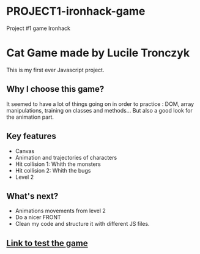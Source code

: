 # PROJECT1-ironhack-game

Project #1 game Ironhack

# Cat Game made by Lucile Tronczyk

This is my first ever Javascript project.

## Why I choose this game?

It seemed to have a lot of things going on in order to practice : DOM, array manipulations, training on classes and methods... But also a good look for the animation part.

## Key features

- Canvas
- Animation and trajectories of characters
- Hit collision 1: Whith the monsters
- Hit collision 2: Whith the bugs
- Level 2

## What's next?

- Animations movements from level 2
- Do a nicer FRONT
- Clean my code and structure it with different JS files.

## [Link to test the game](https://luciletech.github.io/PROJECT1-ironhack-game/)
